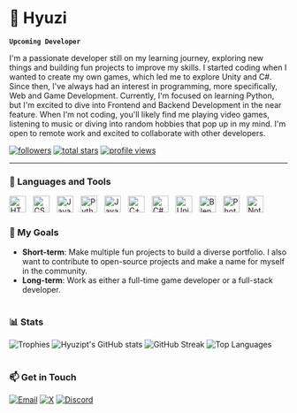 # 🧛 Hyuzi

**`Upcoming Developer`**

I'm a passionate developer still on my learning journey, exploring new things and building fun projects to improve my skills. I started coding when I wanted to create my own games, which led me to explore Unity and C#. Since then, I've always had an interest in programming, more specifically, Web and Game Development. Currently, I'm focused on learning Python, but I'm excited to dive into Frontend and Backend Development in the near feature. When I'm not coding, you'll likely find me playing video games, listening to music or diving into random hobbies that pop up in my mind. I'm open to remote work and excited to collaborate with other developers.

  <p align="left">
      <a href="https://github.com/hyuzipt?tab=followers">
         <img alt="followers" title="Follow me on Github" src="https://custom-icon-badges.demolab.com/github/followers/hyuzipt?color=236ad3&labelColor=1155ba&style=for-the-badge&logo=person-add&label=Follow&logoColor=white"/></a>
      <a href="https://github.com/hyuzipt?tab=repositories&sort=stargazers">
         <img alt="total stars" title="Total stars on GitHub" src="https://custom-icon-badges.demolab.com/github/stars/hyuzipt?color=55960c&style=for-the-badge&labelColor=488207&logo=star"/></a>
      <a href="https://github.com/hyuzipt">
        <img alt="profile views" title="Profile views" src="https://komarev.com/ghpvc/?username=hyuzipt&style=for-the-badge&color=red&abbreviated=true"/></a>
   </p>

---

### 🧰 Languages and Tools

<img align="left" alt="HTML" width="30px" style="padding-right:10px;" src="https://cdn.jsdelivr.net/gh/devicons/devicon/icons/html5/html5-plain.svg"/>
<img align="left" alt="CSS" width="30px" style="padding-right:10px;" src="https://cdn.jsdelivr.net/gh/devicons/devicon/icons/css3/css3-plain.svg"/>
<img align="left" alt="JavaScript" width="30px" style="padding-right:10px;" src="https://cdn.jsdelivr.net/gh/devicons/devicon/icons/javascript/javascript-plain.svg"/>
<img align="left" alt="Python" width="30px" style="padding-right:10px;" src="https://cdn.jsdelivr.net/gh/devicons/devicon/icons/python/python-plain.svg"/>
<img align="left" alt="Java" width="30px" style="padding-right:10px;" src="https://cdn.jsdelivr.net/gh/devicons/devicon/icons/java/java-original.svg"/>
<img align="left" alt="C++" width="30px" style="padding-right:10px;" src="https://cdn.jsdelivr.net/gh/devicons/devicon/icons/cplusplus/cplusplus-original.svg"/>
<img align="left" alt="C#" width="30px" style="padding-right:10px;" src="https://cdn.jsdelivr.net/gh/devicons/devicon/icons/csharp/csharp-original.svg"/>
<img align="left" alt="Unity" width="30px" style="padding-right:10px;" src="https://cdn.jsdelivr.net/gh/devicons/devicon/icons/unity/unity-original.svg"/>
<img align="left" alt="Blender" width="30px" style="padding-right:10px;" src="https://cdn.jsdelivr.net/gh/devicons/devicon/icons/blender/blender-original.svg" />
<img align="left" alt="Photoshop" width="30px" style="padding-right:10px;" src="https://cdn.jsdelivr.net/gh/devicons/devicon/icons/photoshop/photoshop-original.svg" />
<img align="left" alt="Notion" width="30px" style="padding-right:10px;" src="https://cdn.jsdelivr.net/gh/devicons/devicon/icons/notion/notion-original.svg"/>
<br/>

#

### 🎯 My Goals

- **Short-term**: Make multiple fun projects to build a diverse portfolio. I also want to contribute to open-source projects and make a name for myself in the community.
- **Long-term**: Work as either a full-time game developer or a full-stack developer.

#

### 📊 Stats

![Trophies](https://github-profile-trophy.vercel.app/?username=hyuzipt&theme=gruvbox)
![Hyuzipt's GitHub stats](https://github-readme-stats.vercel.app/api?username=hyuzipt&show_icons=true&theme=gruvbox)
![GitHub Streak](https://streak-stats.demolab.com?user=hyuzipt&theme=gruvbox&border_radius=4.5)
![Top Languages](https://github-readme-stats.vercel.app/api/top-langs?username=hyuzipt&show_icons=true&theme=gruvbox)

#

### 📫 Get in Touch

[![Email](https://img.shields.io/badge/-Email-red?style=for-the-badge&logo=gmail&logoColor=white)](mailto:hyuzipt@gmail.com)
[![X](https://img.shields.io/badge/X-%23121011.svg?style=for-the-badge&logo=x&logoColor=white)](https://x.com/itshyuzi)
[![Discord](https://img.shields.io/badge/Discord-7289DA?style=for-the-badge&logo=discord&logoColor=white)](https://discord.com/users/904819495720333342)

#
